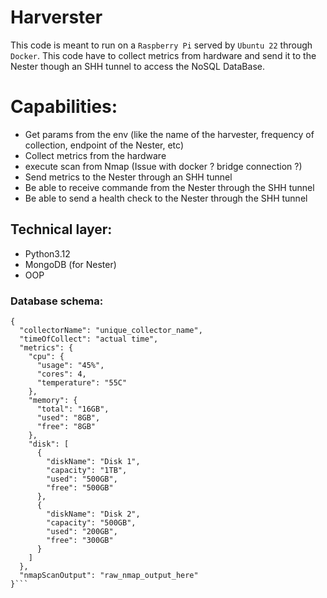 # Harverster
This code is meant to run on a `Raspberry Pi` served by `Ubuntu 22` through `Docker`.
This code have to collect metrics from hardware and send it to the Nester though an SHH tunnel to access the NoSQL DataBase.

# Capabilities:
- Get params from the env (like the name of the harvester, frequency of collection, endpoint of the Nester, etc)
- Collect metrics from the hardware
- execute scan from Nmap (Issue with docker ? bridge connection ?)
- Send metrics to the Nester through an SHH tunnel
- Be able to receive commande from the Nester through the SHH tunnel
- Be able to send a health check to the Nester through the SHH tunnel

## Technical layer:
- Python3.12
- MongoDB (for Nester)
- OOP

### Database schema:
```
{
  "collectorName": "unique_collector_name",
  "timeOfCollect": "actual time",
  "metrics": {
    "cpu": {
      "usage": "45%",
      "cores": 4,
      "temperature": "55C"
    },
    "memory": {
      "total": "16GB",
      "used": "8GB",
      "free": "8GB"
    },
    "disk": [
      {
        "diskName": "Disk 1",
        "capacity": "1TB",
        "used": "500GB",
        "free": "500GB"
      },
      {
        "diskName": "Disk 2",
        "capacity": "500GB",
        "used": "200GB",
        "free": "300GB"
      }
    ]
  },
  "nmapScanOutput": "raw_nmap_output_here"
}```
